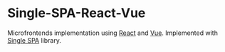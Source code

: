 # Single-SPA-React-Vue

Microfrontends implementation using [React](https://ru.reactjs.org/) and [Vue](https://vuejs.org/). 
Implemented with [Single SPA](https://single-spa.js.org/) library.
